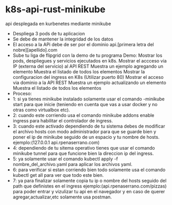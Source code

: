 # k8s-api-rust-minikube
api desplegada en kurbenetes mediante minikube
- Despliega 3 pods de tu aplicacion
- Se debe de mantener la integridad de los datos
- El acceso a la APi debe de ser por el dominio api.[primera letra del nobre][apellido].com
- Sube tu liga de flipgrid con la demo de tu programa
    Demo:
          Mostrar los pods, despliegues y servicios ejecutados en k8s.
          Mostrar el accceso via IP (externa del servicio) al API REST
          Muestra un ejemplo agregando un elemento 
          Muestra el listado de todos los elementos
          Mostrar la configuracion del ingress en K8s (Utilizar puerto 80)
          Mostrar el acceso via dominio a la API REST
          Muestra un ejemplo actualizando un elemento
          Muestra el listado de todos los elementos
- Proceso:
- 1: si ya tienes minikube instalado solamente usar el comando -minikube start para que inicie (teniendo en cuenta que vas a usar docker y no otras como virtualbox etc).
- 2: cuando este corriendo usa el comando minikube addons enable ingress para habilitar el controlador de ingress.
- 3: cuando este activado dependiendo de tu sistema debes de modificar el archivo hosts con modo administrador para que se guarde bien y poner el ip de minikube seguido de un espacio y tu nombre de hosts. ejemplo:(127.0.0.1 api.rpenaserrano.com)
- 4: dependiendo de tu sitema operativo tienes que usar el comando minikube tunnel para que funcione bien la direccion ip del ingress.
- 5: ya solamente usar el comando kubectl apply -f nombre_del_archivo.yaml para aplicar los archivos yaml.
- 6: para verificar si estan corriendo bien todo solamente usa el comando kubectl get all para ver que todo este bien.
- 7: ya para finalizar solamente copia tu ip o nombre del hosts seguido del path que definistes en el ingress ejemplo:(api.rpenaserrano.com/pizzas) para poder entrar y vizulizar tu api en el navegador y en caso de 
     querer agregar,actualizar,etc solamente usa postman.
